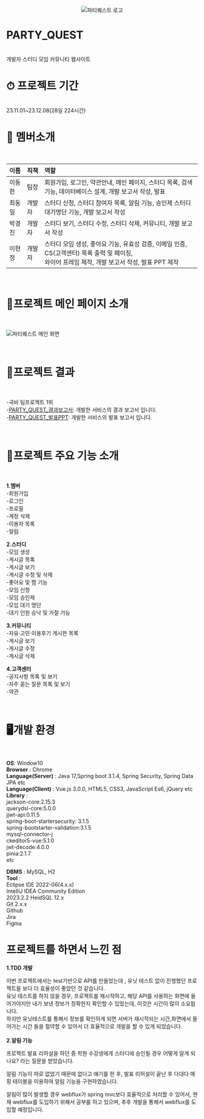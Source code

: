 <div align=center>

  ![파티퀘스트 로고](https://github.com/bllor/Project2023/assets/136154061/40df2242-f521-40b4-b8e5-6a67b0289f22)

</div>

<h1> PARTY_QUEST</h1><br>
개발자 스터디 모임 커뮤니티 웹사이트


<br>
<h1> ⏱ 프로젝트 기간</h1><br>
23.11.01~23.12.08(28일 224시간)

<br>
<h1>👫 멤버소개</h1><br>

|이름|직책|역할|
|:------|:------|:------|
|이동한|팀장|회원가입, 로그인, 약관안내, 메인 페이지, 스터디 목록, 검색 기능, 데이터베이스 설계, 개발 보고서 작성, 발표|
|최동일|개발자|스터디 신청, 스터디 참여자 목록, 알림 기능, 승인제 스터디 대기명단 기능, 개발 보고서 작성|
|박경진|개발자|스터디 보기, 스터디 수정, 스터디 삭제, 커뮤니티, 개발 보고서 작성|
|이현정|개발자|스터디 모임 생성, 좋아요 기능, 유효성 검증, 이메일 인증, CS(고객센터) 목록 출력 및 페이징,<br> 와이어 프레임 제작, 개발 보고서 작성, 발표 PPT 제작|
<br>
<h1>🌟프로젝트 메인 페이지 소개</h1><br>

![파티퀘스트 메인 화면](https://github.com/Phoenix-Argo/partyquest/assets/136154061/92938a4c-f031-4c6f-a77c-8f3ae325dca7)

<br>
<h1> 🎱프로젝트 결과</h1><br>

-국비 팀프로젝트 1위<br>
-[PARTY_QUEST_결과보고서](https://github.com/Phoenix-Argo/partyquest/files/13626327/PARTY_QUEST_.pdf): 개발한 서비스의 결과 보고서 입니다.<br>
-[PARTY_QUEST_발표PPT](https://github.com/Phoenix-Argo/partyquest/files/13626330/party_quest_PPT.pdf): 개발한 서비스의 발표 보고서 입니다.

<br>
<h1> 🌝프로젝트 주요 기능 소개</h1><br>

**1.멤버**<br>
-회원가입<br>
-로그인<br>
-프로필<br>
-계정 삭제<br>
-이용자 목록<br>
-알림<br>

**2.스터디**<br>
-모임 생성<br>
-게시글 목록<br>
-게시글 보기<br>
-게시글 수정 및 삭제<br>
-좋아요 및 찜 기능<br>
-모임 신청<br>
-모임 승인제<br>
-모임 대기 명단<br>
-대기 인원 승낙 및 거절 기능<br>

**3.커뮤니티**<br>
-자유·고민·이용후기 게시판 목록<br>
-게시글 보기 <br>
-게시글 수정 <br>
-게시글 삭제<br>

**4.고객센터**<br>
-공지사항 목록 및 보기<br>
-자주 묻는 질문 목록 및 보기<br>
-약관<br>

<br>
<h1> 🖥개발 환경</h1><br>

**OS**: Window10<br>
**Browser** : Chrome<br>
**Language(Server)** : Java 17,Spring boot 3.1.4, Spring Security, Spring Data JPA etc<br>
**Language(Client)** : Vue.js 3.0.0, HTML5, CSS3, JavaScript Es6, jQuery etc<br>
**Library** : <br>
jackson-core:2.15.3<br> 
querydsl-core:5.0.0 <br>
jjwt-api:0.11.5<br>
spring-boot-startersecurity: 3.1.5<br>
spring-bootstarter-validation:3.1.5 <br>
mysql-connector-j <br>
ckeditor5-vue:5.1.0<br>
jwt-decode:4.0.0<br>
pinia:2.1.7<br>
etc<br>

**DBMS** : MySQL, H2<br>
**Tool** :<br> Eclipse IDE 2022-06(4.x.x)<br> IntelliJ IDEA Community Edition<br>
2023.2.2 HeidSQL 12.x <br>Git 2.x.x <br>Github<br> Jira<br> Figma

<h1>프로젝트를 하면서 느낀 점</h1>

**1.TDD 개발**

이번 프로젝트에서는 test기반으로 API를 만들었는데 , 유닛 테스트 없이 진행했던 프로젝트들 보다 더 효율성이 좋았던 것 같습니다.<br> 
유닛 테스트를 하지 않을 경우, 프로젝트를 재시작하고, 해당 API를 사용하는 화면에 들어가야지만 내가 보낸 정보가 정확한지 확인할 수 있었는데, 이것은 시간이 많이 소요됩니다.</br>
하지만 유닛테스트를 통해서 정보를 확인하게 되면 서버가 재시작되는 시간,화면에서 들어가는 시간 들을 절약할 수 있어서 더 효율적으로 개발을 할 수 있게 되었습니다.</br>
<br>
**2.알림 기능**

프로젝트 발표 리허설을 하던 중 학원 수강생에게 스터디에 승인될 경우 어떻게 알게 되나요? 라는 질문을 받았습니다.<br>

알림 기능이 따로 없었기 때문에 없다고 얘기를 한 후, 발표 리허설이 끝난 후 다대다 매핑 테이블을 이용하여 알림 기능을 구현하였습니다.<br>

알림이 많이 발생할 경우 webflux가 spring mvc보다 효율적으로 처리할 수 있어서, 현재 webflux를 도입하기 위해서 공부를 하고 있으며, 추후 개발을 통해서 webflux를 도입할 예정입니다.


